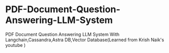 # PDF-Document-Question-Answering-LLM-System
PDF Document Question Answering LLM System With Langchain,Cassandra,Astra DB,Vector Database(Learned from Krish Naik's youtube )
